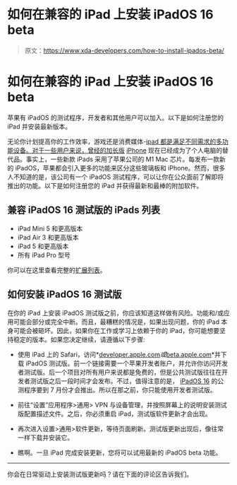 # 如何在兼容的 iPad 上安装 iPadOS 16 beta

> 原文：<https://www.xda-developers.com/how-to-install-ipados-beta/>

# 如何在兼容的 iPad 上安装 iPadOS 16 beta

苹果有 iPadOS 的测试程序，开发者和其他用户可以加入。以下是如何注册您的 iPad 并安装最新版本。

无论你计划提高你的工作效率，游戏还是消费媒体-[ipad 都是满足不同需求的多功能设备。对于一些用户来说，曾经的加长版](https://www.xda-developers.com/best-ipad/) [iPhone](https://www.xda-developers.com/best-iphone) 现在已经成为了个人电脑的替代品。事实上，一些新款 iPads 采用了苹果公司的 M1 Mac 芯片。每发布一款新的 iPadOS，苹果都会引入更多的功能来区分这些玻璃板和 iPhone。然而，很多人不知道的是，该公司有一个 iPadOS 测试程序，可以让你在公众面前了解即将推出的功能。以下是如何注册您的 iPad 并获得最新和最棒的附加软件。

## 兼容 iPadOS 16 测试版的 iPads 列表

*   iPad Mini 5 和更高版本
*   iPad Air 3 和更高版本
*   iPad 5 和更高版本
*   所有 iPad Pro 型号

你可以在这里查看完整的[扩展列表](https://www.xda-developers.com/ipad-models-can-run-ipados-16/)。

## 如何安装 iPadOS 16 测试版

在你的 iPad 上安装 iPadOS 测试版之前，你应该知道这样做有风险。功能和/或应用可能会部分或完全中断。而且，最糟糕的情况是，如果出现问题，你的 iPad 本身可能会被砸坏。因此，如果你在工作或学习上依赖于你的 iPad，你可能想要坚持稳定的版本。如果您决定继续，请遵循以下步骤:

*   使用 iPad 上的 Safari，访问*[developer.apple.com](http://developer.apple.com)*或*[beta.apple.com](http://beta.apple.com)*并下载 iPadOS 测试版。前一个链接需要一个苹果开发者账户，并允许你访问开发者测试版。后一个项目对所有用户来说都是免费的，但是公共测试版往往在开发者测试版之后一段时间才会发布。不过，值得注意的是， [iPadOS 16](http://xda-developers.com/ipados-16) 的公测程序要到 7 月份才会推出。所以在那之前，你只能使用开发者测试版。

*   前往“设置”应用程序>通用> VPN 与设备管理，并按照屏幕上的说明安装测试版配置描述文件。之后，你必须重启 iPad，测试版软件更新才会出现。

*   再次进入设置>通用>软件更新，等待页面刷新。测试版更新出现后，像往常一样下载并安装它。
*   瞧啊。一旦 iPad 完成安装更新，您将可以试用最新的 iPadOS beta 功能。

* * *

你会在日常驱动上安装测试版更新吗？请在下面的评论区告诉我们。